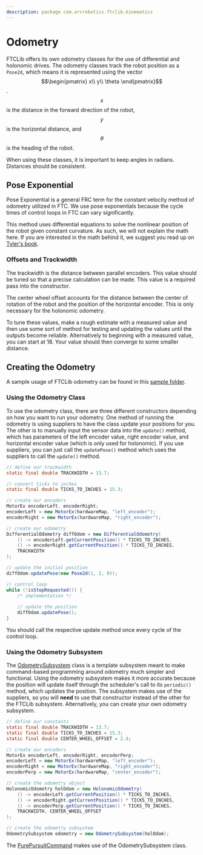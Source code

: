 ```yaml
---
description: package com.arcrobotics.ftclib.kinematics
---
```


# Odometry

FTCLib offers its own odometry classes for the use of differential and holonomic drives. The odometry classes track the robot position as a `Pose2d`, which means it is represented using the vector $$\begin{pmatrix} x\\ y\\ \theta \end{pmatrix}$$ . $$x$$ is the distance in the forward direction of the robot, $$y$$ is the horizontal distance, and $$\theta$$ is the heading of the robot.

When using these classes, it is important to keep angles in radians. Distances should be consistent.

## Pose Exponential

Pose Exponential is a general FRC term for the constant velocity method of odometry utilized in FTC. We use pose exponentials because the cycle times of control loops in FTC can vary significantly.

This method uses differential equations to solve the nonlinear position of the robot given constant curvature. As such, we will not explain the math here. If you are interested in the math behind it, we suggest you read up on [Tyler's book](https://tavsys.net/controls-in-frc).

### Offsets and Trackwidth

The trackwidth is the distance between parallel encoders. This value should be tuned so that a precise calculation can be made. This value is a required pass into the constructor.

The center wheel offset accounts for the distance between the center of rotation of the robot and the position of the horizontal encoder. This is only necessary for the holonomic odometry.

To tune these values, make a rough estimate with a measured value and then use some sort of method for testing and updating the values until the outputs become reliable. Alternatively to beginning with a measured value, you can start at 18. Your value should then converge to some smaller distance.

## Creating the Odometry

A sample usage of FTCLib odometry can be found in this [sample folder](https://github.com/FTCLib/FTCLib/tree/dev/examples/src/main/java/com/example/ftclibexamples/SharedOdometry).

### Using the Odometry Class

To use the odometry class, there are three different constructors depending on how you want to run your odometry. One method of running the odometry is using suppliers to have the class update your positions for you. The other is to manually input the sensor data into the `update()` method, which has parameters of the left encoder value, right encoder value, and horizontal encoder value \(which is only used for holonomic\). If you use suppliers, you can just call the `updatePose()` method which uses the suppliers to call the `update()` method.

```java
// define our trackwidth
static final double TRACKWIDTH = 13.7;

// convert ticks to inches
static final double TICKS_TO_INCHES = 15.3;

// create our encoders
MotorEx encoderLeft, encoderRight;
encoderLeft = new MotorEx(hardwareMap, "left_encoder");
encoderRight = new MotorEx(hardwareMap, "right_encoder");

// create our odometry
DifferentialOdometry diffOdom = new DifferentialOdometry(
    () -> encoderLeft.getCurrentPosition() * TICKS_TO_INCHES,
    () -> encoderRight.getCurrentPosition() * TICKS_TO_INCHES,
    TRACKWIDTH
);

// update the initial position
diffOdom.updatePose(new Pose2d(1, 2, 0));

// control loop
while (!isStopRequested()) {
    /* implementation */
    
    // update the position
    diffOdom.updatePose();
}
```

You should call the respective update method once every cycle of the control loop.

### Using the Odometry Subsystem

The [OdometrySubsystem](https://github.com/FTCLib/FTCLib/blob/dev/core/src/main/java/com/arcrobotics/ftclib/command/OdometrySubsystem.java) class is a template subsystem meant to make command-based programming around odometry much simpler and functional. Using the odometry subsystem makes it more accurate because the position will update itself through the scheduler's call to its `periodic()` method, which updates the position. The subsystem makes use of the suppliers, so you will **need** to use that constructor instead of the other for the FTCLib subsystem. Alternatively, you can create your own odometry subsystem.

```java
// define our constants
static final double TRACKWIDTH = 13.7;
static final double TICKS_TO_INCHES = 15.3;
static final double CENTER_WHEEL_OFFSET = 2.4;

// create our encoders
MotorEx encoderLeft, encoderRight, encoderPerp;
encoderLeft = new MotorEx(hardwareMap, "left_encoder");
encoderRight = new MotorEx(hardwareMap, "right_encoder");
encoderPerp = new MotorEx(hardwareMap, "center_encoder");

// create the odometry object
HolonomicOdometry holOdom = new HolonomicOdometry(
    () -> encoderLeft.getCurrentPosition() * TICKS_TO_INCHES,
    () -> encoderRight.getCurrentPosition() * TICKS_TO_INCHES,
    () -> encoderPerp.getCurrentPosition() * TICKS_TO_INCHES,
    TRACKWIDTH, CENTER_WHEEL_OFFSET
);

// create the odometry subsystem
OdometrySubsystem odometry = new OdometrySubsystem(holOdom);
```

The [PurePursuitCommand](https://github.com/FTCLib/FTCLib/blob/dev/core/src/main/java/com/arcrobotics/ftclib/command/PurePursuitCommand.java) makes use of the OdometrySubsystem class.

